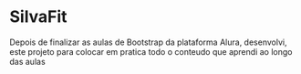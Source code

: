 # SilvaFit
Depois de finalizar as aulas de Bootstrap da plataforma Alura, desenvolvi, este projeto para colocar em pratica todo o conteudo que aprendi ao longo das aulas
